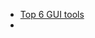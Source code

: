 - [Top 6 GUI tools](https://karthi-net.medium.com/top-6-gui-tools-for-managing-docker-environments-ee2d69ba5a4f)
-